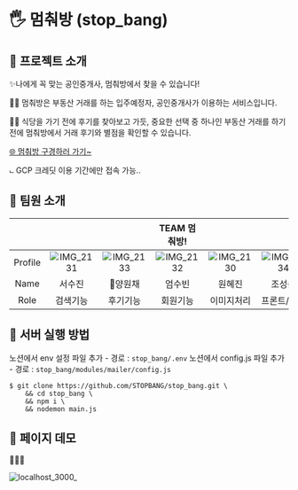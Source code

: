 # 🖐 멈춰방 (stop_bang)

## 🧸 프로젝트 소개

✨나에게 꼭 맞는 공인중개사, 멈춰방에서 찾을 수 있습니다!

💁‍♀️ 멈춰방은 부동산 거래를 하는 입주예정자, 공인중개사가 이용하는 서비스입니다.

💁‍♀️ 식당을 가기 전에 후기를 찾아보고 가듯, 중요한 선택 중 하나인 부동산 거래를 하기 전에 멈춰방에서 거래 후기와 별점을 확인할 수 있습니다.

[🌐 멈춰방 구경하러 가기~](http://hello.stopbang.o-r.kr:3000/)

⨽ GCP 크레딧 이용 기간에만 접속 가능..

## 🧸 팀원 소개

||||**TEAM 멈춰방!**|||
|:---:|:---:|:---:|:---:|:---:|:---:|
|Profile|![IMG_2131](https://github.com/ywonchae1/ywonchae1.github.io/assets/79977182/58685d12-e0f2-45b8-b430-ec0bb0728d70)|![IMG_2133](https://github.com/ywonchae1/ywonchae1.github.io/assets/79977182/8cb2c1da-8979-4f37-a9b5-9cd69fac72c9)|![IMG_2132](https://github.com/ywonchae1/ywonchae1.github.io/assets/79977182/e87733b2-3d14-4100-a0de-f2e61ecbf3d5)|![IMG_2130](https://github.com/ywonchae1/ywonchae1.github.io/assets/79977182/a5628321-9858-478a-8b9a-902860c64100)|![IMG_2134](https://github.com/ywonchae1/ywonchae1.github.io/assets/79977182/255f3f53-ce46-4fdb-9e57-af5906ba980e)|
|Name|서수진|🚩양원채|엄수빈|원혜진|조성윤|
|Role|검색기능|후기기능|회원기능|이미지처리|프론트/총괄|

## 🧸 서버 실행 방법

노션에서 env 설정 파일 추가 - 경로 : `stop_bang/.env`
노션에서 config.js 파일 추가 - 경로 : `stop_bang/modules/mailer/config.js`

```
$ git clone https://github.com/STOPBANG/stop_bang.git \
    && cd stop_bang \
    && npm i \
    && nodemon main.js
```

## 🧸 페이지 데모

🚗🚓🚕

![localhost_3000_](https://github.com/ywonchae1/ywonchae1.github.io/assets/79977182/68fa730e-0586-4d94-a196-fd6d1988332d)